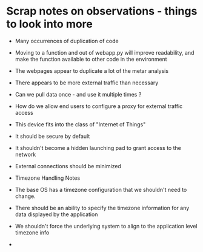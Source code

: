 # Scrap notes on observations - things to look into more

- Many occurrences of duplication of code
 - Moving to a function and out of webapp.py will improve readability, and make the function available to other code in the environment
- The webpages appear to duplicate a lot of the metar analysis
- There appears to be more external traffic than necessary
 - Can we pull data once - and use it multiple times ?
 - How do we allow end users to configure a proxy for external traffic access


- This device fits into the class of "Internet of Things"
 - It should be secure by default
 - It shouldn't become a hidden launching pad to grant access to the network
 - External connections should be minimized

- Timezone Handling Notes
 - The base OS has a timezone configuration that we shouldn't need to change.
 - There should be an ability to specify the timezone information for any data displayed by the application
 - We shouldn't force the underlying system to align to the application level timezone info
 - 
